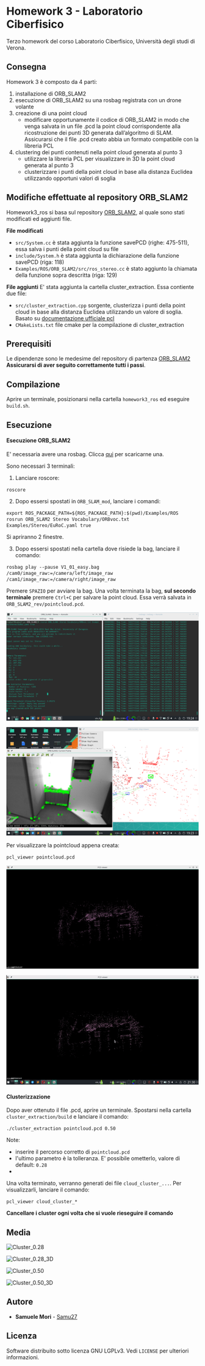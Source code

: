 # Homework 3 - Laboratorio Ciberfisico

Terzo homework del corso Laboratorio Ciberfisico, Università degli studi di Verona.

## Consegna

Homework 3 è composto da 4 parti:
1. installazione di ORB_SLAM2
2. esecuzione di ORB_SLAM2 su una rosbag registrata
con un drone volante
3. creazione di una point cloud
    * modificare opportunamente il codice di ORB_SLAM2 in modo che venga salvata in un file .pcd la point cloud corrispondente alla ricostruzione dei punti 3D generata dall’algoritmo di SLAM. Assicurarsi che il file .pcd creato abbia un formato compatibile con la libreria PCL 
4. clustering dei punti contenuti nella point cloud generata al punto 3
    * utilizzare la libreria PCL per visualizzare in 3D la point cloud generata al punto 3
    * clusterizzare i punti della point cloud in base alla distanza Euclidea utilizzando opportuni valori di soglia

## Modifiche effettuate al repository ORB_SLAM2
Homework3_ros si basa sul repository [ORB_SLAM2](https://github.com/raulmur/ORB_SLAM2), al quale sono stati modificati ed aggiunti file.

**File modificati**
* `src/System.cc` è stata aggiunta la funzione savePCD (righe: 475-511), essa salva i punti della point cloud su file
* `include/System.h` è stata aggiunta la dichiarazione della funzione savePCD (riga: 118)
* `Examples/ROS/ORB_SLAM2/src/ros_stereo.cc` è stato aggiunto la chiamata della funzione sopra descritta (riga: 129)

**File aggiunti**
E' stata aggiunta la cartella cluster_extraction. Essa contiente due file:
* `src/cluster_extraction.cpp` sorgente, clusterizza i punti della point cloud in base alla distanza Euclidea utilizzando un valore di soglia. Basato su [documentazione ufficiale pcl](http://www.pointclouds.org/documentation/tutorials/cluster_extraction.php)
* `CMakeLists.txt` file cmake per la compilazione di cluster_extraction


## Prerequisiti

Le dipendenze sono le medesime del repository di partenza [ORB_SLAM2](https://github.com/raulmur/ORB_SLAM2#2-prerequisites)
**Assicurarsi di aver seguito correttamente tutti i passi**.

## Compilazione
Aprire un terminale, posizionarsi nella cartella `homework3_ros` ed eseguire `build.sh`.

## Esecuzione

#### Esecuzione ORB_SLAM2
E' necessaria avere una rosbag. Clicca [qui](http://robotics.ethz.ch/~asl-datasets/ijrr_euroc_mav_dataset/vicon_room1/V1_01_easy/V1_01_easy.bag) per scaricarne una.

Sono necessari 3 terminali:
1. Lanciare roscore:
```
roscore
```

2. Dopo essersi spostati in `ORB_SLAM_mod`, lanciare i comandi:
```
export ROS_PACKAGE_PATH=${ROS_PACKAGE_PATH}:$(pwd)/Examples/ROS
rosrun ORB_SLAM2 Stereo Vocabulary/ORBvoc.txt Examples/Stereo/EuRoC.yaml true
```
Si apriranno 2 finestre.

3. Dopo essersi spostati nella cartella dove risiede la bag, lanciare il comando:
```
rosbag play --pause V1_01_easy.bag /cam0/image_raw:=/camera/left/image_raw /cam1/image_raw:=/camera/right/image_raw
```
Premere `SPAZIO` per avviare la bag.
Una volta terminata la bag, **sul secondo terminale** premere `Ctrl+C` per salvare la point cloud. Essa verrà salvata in `ORB_SLAM2_rev/pointcloud.pcd`.

![Execution1](media/screenshot_exec1.png)

![Execution2](media/screenshot_exec2.png)

Per visualizzare la pointcloud appena creata:
```
pcl_viewer pointcloud.pcd
```

![Pointcloud](media/screenshot_pointcloud.png)

![Pointcloud3D](media/gif_pointcloud.gif)

#### Clusterizzazione

Dopo aver ottenuto il file .pcd, aprire un terminale. Spostarsi nella cartella `cluster_extraction/build` e lanciare il comando:
```
./cluster_extraction pointcloud.pcd 0.50
```
Note:
* inserire il percorso corretto di `pointcloud.pcd`
* l'ultimo parametro è la tolleranza. E' possibile ometterlo, valore di default: `0.28`
* 

Una volta terminato, verranno generati dei file `cloud_cluster_...`. Per visualizzarli, lanciare il comando:
```
pcl_viewer cloud_cluster_*
```
**Cancellare i cluster ogni volta che si vuole rieseguire il comando**

## Media


![Cluster_0.28](media/gif_cluster0.20.png)

![Cluster_0.28_3D](media/gif_cluster0.20.png)

![Cluster_0.50](media/gif_cluster0.50.png)

![Cluster_0.50_3D](media/gif_cluster0.50.png)


## Autore

* **Samuele Mori** - [Samu27](https://github.com/Samu27)

## Licenza

Software distribuito sotto licenza GNU LGPLv3. Vedi `LICENSE` per ulteriori informazioni.
